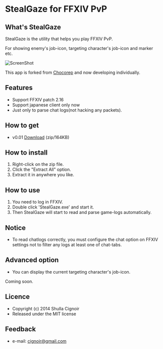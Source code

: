 StealGaze for FFXIV PvP
=========================
## What's StealGaze
StealGaze is the utility that helps you play FFXIV PvP.

For showing enemy's job-icon, targeting character's job-icon and marker etc.

![ScreenShot](https://dl.dropboxusercontent.com/u/40069781/StealGaze/ss1.png)

This app is forked from [Chocorep](https://github.com/chocopon/FinalFantasyXIV_ARR_Tools) and now developing individually.

## Features
* Support FFXIV patch 2.16
* Support japanese client only now
* Just only to parse chat logs(not hacking any packets).

## How to get
* v0.01 [Download](https://dl.dropboxusercontent.com/u/40069781/StealGaze/StealGaze0.01.zip) (zip/164KB)

## How to install
1. Right-click on the zip file.
2. Click the "Extract All" option.
3. Extract it in anywhere you like.

## How to use
1. You need to log in FFXIV.
2. Double click 'StealGaze.exe' and start it.
3. Then StealGaze will start to read and parse game-logs automatically.

## Notice
* To read chatlogs correctly, you must configure the chat option on FFXIV settings not to filter any logs at least one of chat-tabs.

## Advanced option
* You can display the current targeting character's job-icon.

Coming soon.

## Licence
* Copyright (c) 2014 Shulla Cignoir
* Released under the MIT license

## Feedback
* e-mail: cignoir@gmail.com
